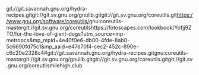 git://git.savannah.gnu.org/hydra-recipes.gitgit://git.sv.gnu.org/gnulib.gitgit://git.sv.gnu.org/coreutils.git<https://www.gnu.org/software/coreutils/>gnu:coreutils-mastergit://git.sv.gnu.org/coreutilshttps://fotoscapes.com/lookbook/Yofjj9ZTO/for-the-love-of-giant-dogs?utm_source=mp-metropcs&mp_mpid=4e40f0e6-db00-4fde-8ab0-5c6690fd75c1&mp_aaid=e47d70f4-cec2-452c-890e-c6c20e2328c4#git://git.savannah.gnu.org/hydra-recipes.gitgnu:coreutils-mastergit://git.sv.gnu.org/gnulib.gitgit://git.sv.gnu.org/coreutils.gitgit://git.sv.gnu.org/coreutilsmilehigh.club
